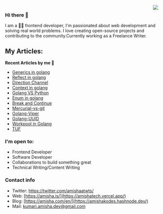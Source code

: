 <img src="https://github.com/erikaheidi/erikaheidi/blob/main/erika_illustrated_avatar.png" align="right">

### Hi there 👋

I am a 👨‍💻 frontend developer, I'm passionated about web development and solving real world problems. I love creating open-source projects and contributing to the community.Currently working as a Freelance Writer.

<!-- ### GitHub stats -->

<!-- ![](https://github-profile-summary-cards.vercel.app/api/cards/profile-details?username=Amishakumari544&theme=github) -->
<!-- ![](https://github-profile-summary-cards.vercel.app/api/cards/repos-per-language?username=Amishakumari544&theme=github) -->
<!-- ![](https://github-profile-summary-cards.vercel.app/api/cards/most-commit-language?username=Amishakumari544&theme=github) -->
<!-- ![](https://github-profile-summary-cards.vercel.app/api/cards/stats?username=Amishakumari544&theme=github) -->
<!-- ![](https://github-profile-summary-cards.vercel.app/api/cards/productive-time?username=Amishakumari544&theme=github) -->

## My Articles:

<b> Recent Articles by me 📝 </b> 
- [Generics in golang](https://www.scaler.com/topics/golang/generics-in-golang/)
- [Reflect in golang](https://www.scaler.com/topics/golang/reflect-in-golang)
- [Direction Channel](https://www.scaler.com/topics/golang/directional-channel-in-golang/)
- [Context in golang](https://www.scaler.com/topics/golang-context/)
- [Golang VS Python](https://www.scaler.com/topics/golang-vs-python/)
- [Enum in golang](https://www.scaler.com/topics/golang-enum/)
- [Break and Continue](https://www.scaler.com/topics/golang/break-and-continue/)
- [Mercurial-vs-git](https://www.scaler.com/topics/mercurial-vs-git/)
- [Golang-Viper](https://www.scaler.com/topics/golang-viper/)
- [Golang-UUID](https://www.scaler.com/topics/golang-uuid/)
- [Workpool in Golang](https://www.scaler.com/topics/workerpool-in-golang)
- [TUF](https://takeuforward.org/?s=Amisha+kumari)

### I'm open to:
- Frontend Developer
- Software Developer
- Collaborations to build something great
- Technical Writing/Content Writing

### Contact info
- Twitter: https://twitter.com/amishaatwts/
- Web: [https://amisha.is/](https://amishatech.vercel.app/)
- Blog: [https://amisha.com/en/](https://amishakodes.hashnode.dev/)
- Mail: kumari.amisha.dev@gmail.com





